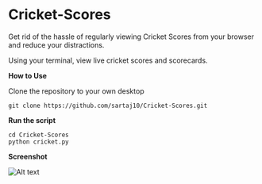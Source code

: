 # Cricket-Scores
Get rid of the hassle of regularly viewing Cricket Scores from your browser and reduce your distractions.

Using your terminal, view live cricket scores and scorecards. 

<b>How to Use</b>

Clone the repository to your own desktop
```
git clone https://github.com/sartaj10/Cricket-Scores.git
```

<b>Run the script</b>

```
cd Cricket-Scores
python cricket.py
```

<b>Screenshot</b>

![Alt text](https://github.com/sartaj10/Cricket-Scores/blob/master/Screen%20Shot%202016-03-17%20at%2012.37.42%20AM.png "Results")

